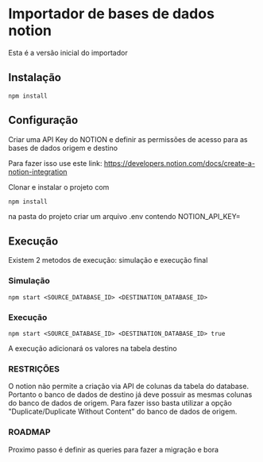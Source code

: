 # Importador de bases de dados notion

Esta é a versão inicial do importador

## Instalação

```
npm install
```

## Configuração
Criar uma API Key do NOTION e definir as permissões de acesso para as bases de dados origem e destino

Para fazer isso use este link: https://developers.notion.com/docs/create-a-notion-integration


Clonar e instalar o projeto com

```
npm install
```

na pasta do projeto criar um arquivo .env contendo
NOTION_API_KEY=<SUA API KEY DO NOTION>


## Execução
Existem 2 metodos de execução: simulação e execução final

### Simulação
```
npm start <SOURCE_DATABASE_ID> <DESTINATION_DATABASE_ID>
```

### Execução
```
npm start <SOURCE_DATABASE_ID> <DESTINATION_DATABASE_ID> true
```

A execução adicionará os valores na tabela destino

### RESTRIÇÕES

O notion não permite a criação via API de colunas da tabela do database. Portanto o banco de dados de destino já deve possuir as mesmas colunas do banco de dados de origem. Para fazer isso basta utilizar a opção "Duplicate/Duplicate Without Content" do banco de dados de origem.

### ROADMAP
Proximo passo é definir as queries para fazer a migração e bora

